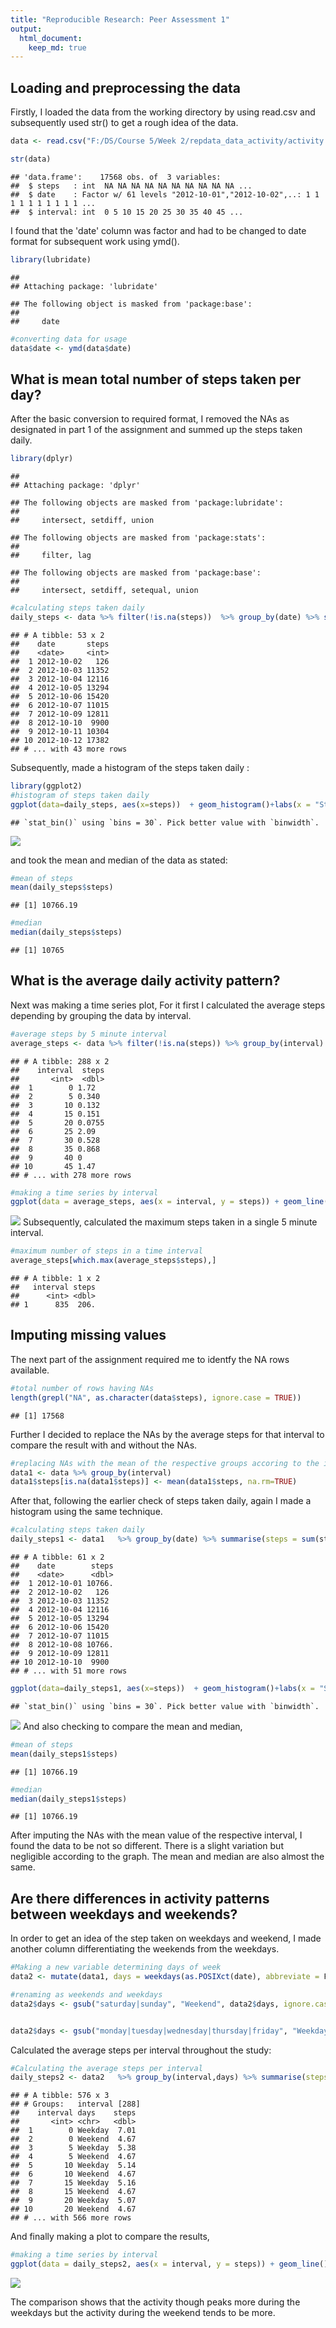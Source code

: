 ```yaml
---
title: "Reproducible Research: Peer Assessment 1"
output: 
  html_document:
    keep_md: true
---
```



## Loading and preprocessing the data

Firstly, I loaded the data from the working directory by using read.csv and subsequently used str() to get a rough idea of the data.


```r
data <- read.csv("F:/DS/Course 5/Week 2/repdata_data_activity/activity.csv", header = TRUE, sep = ",")

str(data)
```

```
## 'data.frame':	17568 obs. of  3 variables:
##  $ steps   : int  NA NA NA NA NA NA NA NA NA NA ...
##  $ date    : Factor w/ 61 levels "2012-10-01","2012-10-02",..: 1 1 1 1 1 1 1 1 1 1 ...
##  $ interval: int  0 5 10 15 20 25 30 35 40 45 ...
```

I found that the 'date' column was factor and had to be changed to date format for subsequent work using ymd().


```r
library(lubridate)
```

```
## 
## Attaching package: 'lubridate'
```

```
## The following object is masked from 'package:base':
## 
##     date
```

```r
#converting data for usage
data$date <- ymd(data$date)
```
## What is mean total number of steps taken per day?

After the basic conversion to required format, I removed the NAs as designated in part 1 of the assignment and summed up the steps taken daily.


```r
library(dplyr)
```

```
## 
## Attaching package: 'dplyr'
```

```
## The following objects are masked from 'package:lubridate':
## 
##     intersect, setdiff, union
```

```
## The following objects are masked from 'package:stats':
## 
##     filter, lag
```

```
## The following objects are masked from 'package:base':
## 
##     intersect, setdiff, setequal, union
```

```r
#calculating steps taken daily
daily_steps <- data %>% filter(!is.na(steps))  %>% group_by(date) %>% summarise(steps = sum(steps)) %>% print
```

```
## # A tibble: 53 x 2
##    date       steps
##    <date>     <int>
##  1 2012-10-02   126
##  2 2012-10-03 11352
##  3 2012-10-04 12116
##  4 2012-10-05 13294
##  5 2012-10-06 15420
##  6 2012-10-07 11015
##  7 2012-10-09 12811
##  8 2012-10-10  9900
##  9 2012-10-11 10304
## 10 2012-10-12 17382
## # ... with 43 more rows
```

Subsequently, made a histogram of the steps taken daily :

```r
library(ggplot2)
#histogram of steps taken daily
ggplot(data=daily_steps, aes(x=steps))  + geom_histogram()+labs(x = "Steps Taken Daily")
```

```
## `stat_bin()` using `bins = 30`. Pick better value with `binwidth`.
```

![](PA1_template_files/figure-html/unnamed-chunk-4-1.png)<!-- -->

and took the mean and median of the data as stated:

```r
#mean of steps
mean(daily_steps$steps)
```

```
## [1] 10766.19
```

```r
#median
median(daily_steps$steps)
```

```
## [1] 10765
```

## What is the average daily activity pattern?

Next was making a time series plot, For it first I calculated the average steps depending by grouping the data by interval.

```r
#average steps by 5 minute interval
average_steps <- data %>% filter(!is.na(steps)) %>% group_by(interval) %>% summarise(steps = mean(steps)) %>% print
```

```
## # A tibble: 288 x 2
##    interval  steps
##       <int>  <dbl>
##  1        0 1.72  
##  2        5 0.340 
##  3       10 0.132 
##  4       15 0.151 
##  5       20 0.0755
##  6       25 2.09  
##  7       30 0.528 
##  8       35 0.868 
##  9       40 0     
## 10       45 1.47  
## # ... with 278 more rows
```

```r
#making a time series by interval
ggplot(data = average_steps, aes(x = interval, y = steps)) + geom_line()
```

![](PA1_template_files/figure-html/unnamed-chunk-6-1.png)<!-- -->
Subsequently, calculated the maximum steps taken in a single 5 minute interval.

```r
#maximum number of steps in a time interval
average_steps[which.max(average_steps$steps),]
```

```
## # A tibble: 1 x 2
##   interval steps
##      <int> <dbl>
## 1      835  206.
```

## Imputing missing values

The next part of the assignment required me to identfy the NA rows available.

```r
#total number of rows having NAs
length(grepl("NA", as.character(data$steps), ignore.case = TRUE))
```

```
## [1] 17568
```
Further I decided to replace the NAs by the average steps for that interval to compare the result with and without the NAs.

```r
#replacing NAs with the mean of the respective groups accoring to the interval
data1 <- data %>% group_by(interval)
data1$steps[is.na(data1$steps)] <- mean(data1$steps, na.rm=TRUE)
```
After that, following the earlier check of steps taken daily, again I made a histogram using the same technique.

```r
#calculating steps taken daily
daily_steps1 <- data1   %>% group_by(date) %>% summarise(steps = sum(steps)) %>% print
```

```
## # A tibble: 61 x 2
##    date        steps
##    <date>      <dbl>
##  1 2012-10-01 10766.
##  2 2012-10-02   126 
##  3 2012-10-03 11352 
##  4 2012-10-04 12116 
##  5 2012-10-05 13294 
##  6 2012-10-06 15420 
##  7 2012-10-07 11015 
##  8 2012-10-08 10766.
##  9 2012-10-09 12811 
## 10 2012-10-10  9900 
## # ... with 51 more rows
```

```r
ggplot(data=daily_steps1, aes(x=steps))  + geom_histogram()+labs(x = "Steps Taken Daily")
```

```
## `stat_bin()` using `bins = 30`. Pick better value with `binwidth`.
```

![](PA1_template_files/figure-html/unnamed-chunk-10-1.png)<!-- -->
And also checking to compare the mean and median,

```r
#mean of steps
mean(daily_steps1$steps)
```

```
## [1] 10766.19
```

```r
#median
median(daily_steps1$steps)
```

```
## [1] 10766.19
```
After imputing the NAs with the mean value of the respective interval, I found the data to be not so different. There is a slight variation but negligible according to the graph. The mean and median are also almost the same.


## Are there differences in activity patterns between weekdays and weekends?

In order to get an idea of the step taken on weekdays and weekend, I made another column differentiating the weekends from the weekdays.

```r
#Making a new variable determining days of week
data2 <- mutate(data1, days = weekdays(as.POSIXct(date), abbreviate = F))

#renaming as weekends and weekdays
data2$days <- gsub("saturday|sunday", "Weekend", data2$days, ignore.case = TRUE)


data2$days <- gsub("monday|tuesday|wednesday|thursday|friday", "Weekday", data2$days, ignore.case = TRUE)
```
Calculated the average steps per interval throughout the study:

```r
#Calculating the average steps per interval
daily_steps2 <- data2   %>% group_by(interval,days) %>% summarise(steps = mean(steps)) %>% print
```

```
## # A tibble: 576 x 3
## # Groups:   interval [288]
##    interval days    steps
##       <int> <chr>   <dbl>
##  1        0 Weekday  7.01
##  2        0 Weekend  4.67
##  3        5 Weekday  5.38
##  4        5 Weekend  4.67
##  5       10 Weekday  5.14
##  6       10 Weekend  4.67
##  7       15 Weekday  5.16
##  8       15 Weekend  4.67
##  9       20 Weekday  5.07
## 10       20 Weekend  4.67
## # ... with 566 more rows
```
And finally making a plot to compare the results,

```r
#making a time series by interval
ggplot(data = daily_steps2, aes(x = interval, y = steps)) + geom_line() +   facet_wrap(~days, ncol = 1, nrow=2)
```

![](PA1_template_files/figure-html/unnamed-chunk-14-1.png)<!-- -->


The comparison shows that the activity though peaks more during the weekdays but the activity during the weekend tends to be more.


